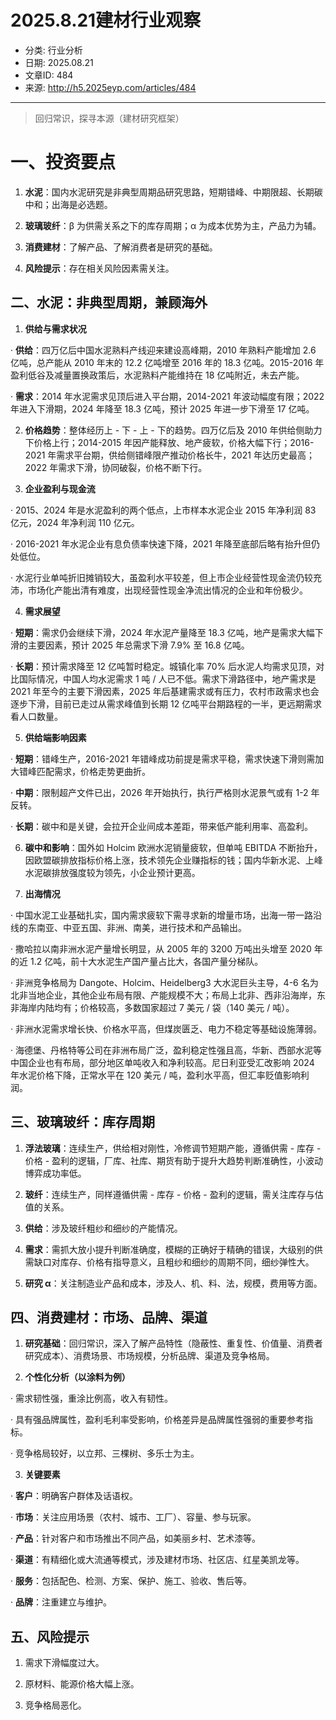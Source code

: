 # 2025.8.21建材行业观察

- 分类: 行业分析
- 日期: 2025.08.21
- 文章ID: 484
- 来源: http://h5.2025eyp.com/articles/484

---

> 回归常识，探寻本源（建材研究框架）

# **一、投资要点**

1. **水泥**：国内水泥研究是非典型周期品研究思路，短期错峰、中期限超、长期碳中和；出海是必选题。

2. **玻璃玻纤**：β 为供需关系之下的库存周期；α 为成本优势为主，产品力为辅。

3. **消费建材**：了解产品、了解消费者是研究的基础。

4. **风险提示**：存在相关风险因素需关注。

## **二、水泥：非典型周期，兼顾海外**

1. **供给与需求状况**

· **供给**：四万亿后中国水泥熟料产线迎来建设高峰期，2010 年熟料产能增加 2.6 亿吨，总产能从 2010 年末的 12.2 亿吨增至 2016 年的 18.3 亿吨。2015-2016 年盈利低谷及减量置换政策后，水泥熟料产能维持在 18 亿吨附近，未去产能。

· **需求**：2014 年水泥需求见顶后进入平台期，2014-2021 年波动幅度有限；2022 年进入下滑期，2024 年降至 18.3 亿吨，预计 2025 年进一步下滑至 17 亿吨。

2. **价格趋势**：整体经历上 - 下 - 上 - 下的趋势。四万亿后及 2010 年供给侧助力下价格上行；2014-2015 年因产能释放、地产疲软，价格大幅下行；2016-2021 年需求平台期，供给侧错峰限产推动价格长牛，2021 年达历史最高；2022 年需求下滑，协同破裂，价格不断下行。

3. **企业盈利与现金流**

· 2015、2024 年是水泥盈利的两个低点，上市样本水泥企业 2015 年净利润 83 亿元，2024 年净利润 110 亿元。

· 2016-2021 年水泥企业有息负债率快速下降，2021 年降至底部后略有抬升但仍处低位。

· 水泥行业单吨折旧摊销较大，虽盈利水平较差，但上市企业经营性现金流仍较充沛，市场化产能出清有难度，出现经营性现金净流出情况的企业和年份极少。

4. **需求展望**

· **短期**：需求仍会继续下滑，2024 年水泥产量降至 18.3 亿吨，地产是需求大幅下滑的主要因素，预计 2025 年总需求下滑 7.9% 至 16.8 亿吨。

· **长期**：预计需求降至 12 亿吨暂时稳定。城镇化率 70% 后水泥人均需求见顶，对比国际情况，中国人均水泥需求 1 吨 / 人已不低。需求下滑路径中，地产需求是 2021 年至今的主要下滑因素，2025 年后基建需求或有压力，农村市政需求也会逐步下滑，目前已走过从需求峰值到长期 12 亿吨平台期路程的一半，更远期需求看人口数量。

5. **供给端影响因素**

· **短期**：错峰生产，2016-2021 年错峰成功前提是需求平稳，需求快速下滑则需加大错峰匹配需求，价格走势更曲折。

· **中期**：限制超产文件已出，2026 年开始执行，执行严格则水泥景气或有 1-2 年反转。

· **长期**：碳中和是关键，会拉开企业间成本差距，带来低产能利用率、高盈利。

6. **碳中和影响**：国外如 Holcim 欧洲水泥销量疲软，但单吨 EBITDA 不断抬升，因欧盟碳排放指标价格上涨，技术领先企业赚指标的钱；国内华新水泥、上峰水泥碳排放强度较为领先，小企业预计更高。

7. **出海情况**

· 中国水泥工业基础扎实，国内需求疲软下需寻求新的增量市场，出海一带一路沿线的东南亚、中亚五国、非洲、南美，进行技术和产品输出。

· 撒哈拉以南非洲水泥产量增长明显，从 2005 年的 3200 万吨出头增至 2020 年的近 1.2 亿吨，前十大水泥生产国产量占比大，各国产量分梯队。

· 非洲竞争格局为 Dangote、Holcim、Heidelberg3 大水泥巨头主导，4-6 名为北非当地企业，其他企业布局有限、产能规模不大；布局上北非、西非沿海岸，东非海岸内陆均有；价格较高，多数国家超过 7 美元 / 袋（140 美元 / 吨）。

· 非洲水泥需求增长快、价格水平高，但煤炭匮乏、电力不稳定等基础设施薄弱。

· 海德堡、丹格特等公司在非洲布局广泛，盈利稳定性强且高，华新、西部水泥等中国企业也有布局，部分地区单吨收入和净利较高。尼日利亚受汇改影响 2024 年水泥价格下降，正常水平在 120 美元 / 吨，盈利水平高，但汇率贬值影响利润。

## **三、玻璃玻纤：库存周期**

1. **浮法玻璃**：连续生产，供给相对刚性，冷修调节短期产能，遵循供需 - 库存 - 价格 - 盈利的逻辑，厂库、社库、期货有助于提升大趋势判断准确性，小波动博弈成功率低。

2. **玻纤**：连续生产，同样遵循供需 - 库存 - 价格 - 盈利的逻辑，需关注库存与估值的关系。

3. **供给**：涉及玻纤粗纱和细纱的产能情况。

4. **需求**：需抓大放小提升判断准确度，模糊的正确好于精确的错误，大级别的供需缺口对库存、价格有指导意义，且粗纱和细纱的周期不同，细纱弹性大。

5. **研究 α**：关注制造业产品和成本，涉及人、机、料、法，规模，费用等方面。

## **四、消费建材：市场、品牌、渠道**

1. **研究基础**：回归常识，深入了解产品特性（隐蔽性、重复性、价值量、消费者研究成本）、消费场景、市场规模，分析品牌、渠道及竞争格局。

2. **个性化分析（以涂料为例）**

· 需求韧性强，重涂比例高，收入有韧性。

· 具有强品牌属性，盈利毛利率受影响，价格差异是品牌属性强弱的重要参考指标。

· 竞争格局较好，以立邦、三棵树、多乐士为主。

3. **关键要素**

· **客户**：明确客户群体及话语权。

· **市场**：关注应用场景（农村、城市、工厂）、容量、参与玩家。

· **产品**：针对客户和市场推出不同产品，如美丽乡村、艺术漆等。

· **渠道**：有精细化或大流通等模式，涉及建材市场、社区店、红星美凯龙等。

· **服务**：包括配色、检测、方案、保护、施工、验收、售后等。

· **品牌**：注重建立与维护。

## **五、风险提示**

1. 需求下滑幅度过大。

2. 原材料、能源价格大幅上涨。

3. 竞争格局恶化。
